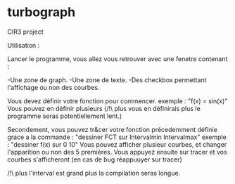 # turbograph
CIR3 project

Utilisation :

Lancer le programme, vous allez vous retrouver avec une fenetre  contenant : 

-Une zone de graph.
-Une zone de texte.
-Des checkbox permettant l'affichage ou non des courbes.

Vous devez définir votre fonction pour commencer.
            exemple : "f(x) = sin(x)"
     Vous pouvez en définir plusieurs (/!\ plus vous en définirais plus le programme seras potentiellement lent.)
     
Secondement, vous pouvez tr&cer votre fonction précedemment définie grace a la commande :
                        "dessiner FCT  sur  Intervalmin   Intervalmax"
            exemple : "dessiner f(x) sur 0 10" 
     Vous pouvez afficher plusieur courbes, et changer l'apparition ou non des 5 premières.
Vous appuyez ensuite sur tracer et vos courbes s'afficheront (en cas de bug réappuuyer sur tracer)

/!\ plus l'interval est grand plus la compilation seras longue.
